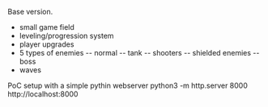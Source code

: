 Base version.
- small game field
- leveling/progression system
- player upgrades
- 5 types of enemies
  -- normal
  -- tank
  -- shooters
  -- shielded enemies
  -- boss
- waves

PoC setup with a simple pythin webserver
python3 -m http.server 8000
http://localhost:8000
